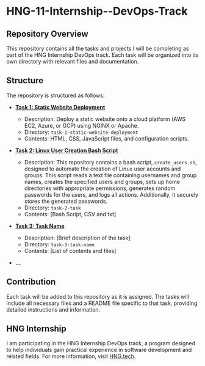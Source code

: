 # HNG-11-Internship--DevOps-Track

## Repository Overview

This repository contains all the tasks and projects I will be completing as part of the HNG Internship DevOps track. Each task will be organized into its own directory with relevant files and documentation.

## Structure

The repository is structured as follows:

- **[Task 1: Static Website Deployment](./Stage-0-Task%20/)**
  - Description: Deploy a static website onto a cloud platform (AWS EC2, Azure, or GCP) using NGINX or Apache.
  - Directory: `task-1-static-website-deployment`
  - Contents: HTML, CSS, JavaScript files, and configuration scripts.

- **[Task 2: Linux User Creation Bash Script](./Stage-1-Task/)**
  - Description: This repository contains a bash script, `create_users.sh`, designed to automate the creation of Linux user accounts and groups. This script reads a text file containing usernames and group names, creates the specified users and groups, sets up home directories with appropriate permissions, generates random passwords for the users, and logs all actions. Additionally, it securely stores the generated passwords.
  - Directory: `task-2-task`
  - Contents: [Bash Script, CSV and txt]

- **[Task 3: Task Name](./task-3-task-name)**
  - Description: [Brief description of the task]
  - Directory: `task-3-task-name`
  - Contents: [List of contents and files]

- **...**

## Contribution

Each task will be added to this repository as it is assigned. The tasks will include all necessary files and a README file specific to that task, providing detailed instructions and information.

## HNG Internship

I am participating in the HNG Internship DevOps track, a program designed to help individuals gain practical experience in software development and related fields. For more information, visit [HNG.tech](https://hng.tech).